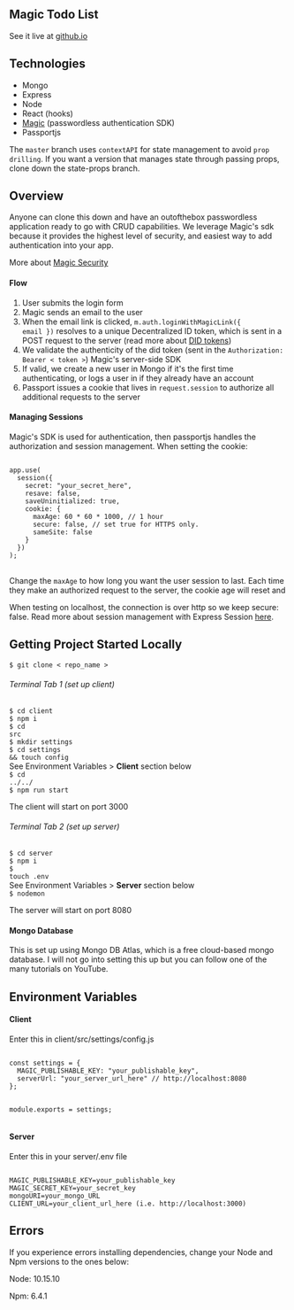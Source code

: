## Magic Todo List

See it live at <a href="#">github.io</a>

## Technologies

- Mongo
- Express
- Node
- React (hooks)
- <a href="https://docs.magic.link" target="_blank">Magic</a> (passwordless authentication SDK)
- Passportjs

The <code>master</code> branch uses <code>contextAPI</code> for state management to avoid `prop drilling`. If you want a version that manages state through passing props, clone down the state-props branch.

## Overview

Anyone can clone this down and have an outofthebox passwordless application ready to go with CRUD capabilities. We leverage Magic's sdk because it provides the highest level of security, and easiest way to add authentication into your app.

More about <a href="https://docs.magic.link/security">Magic Security</a>

#### Flow

1. User submits the login form
2. Magic sends an email to the user
3. When the email link is clicked, <code>m.auth.loginWithMagicLink({ email })</code> resolves to a unique Decentralized ID token, which is sent in a POST request to the server (read more about <a href="https://docs.magic.link/tutorials/decentralized-id">DID tokens</a>)
4. We validate the authenticity of the did token (sent in the <code>Authorization: Bearer < token ></code>) Magic's server-side SDK
5. If valid, we create a new user in Mongo if it's the first time authenticating, or logs a user in if they already have an account
6. Passport issues a cookie that lives in <code>request.session</code> to authorize all additional requests to the server

#### Managing Sessions

Magic's SDK is used for authentication, then passportjs handles the authorization and session management. When setting the cookie:

<pre>
<code>
app.use(
  session({
    secret: "your_secret_here",
    resave: false,
    saveUninitialized: true,
    cookie: {
      maxAge: 60 * 60 * 1000, // 1 hour
      secure: false, // set true for HTTPS only.
      sameSite: false
    }
  })
);
</code>
</pre>

Change the <code>maxAge</code> to how long you want the user session to last. Each time they make an authorized request to the server, the cookie age will reset and

When testing on localhost, the connection is over http so we keep secure: false. Read more about session management with Express Session <a href="https://github.com/expressjs/session">here</a>.

## Getting Project Started Locally

<code>\$ git clone < repo_name > </code>

###### Terminal Tab 1 (set up client)

<code>$ cd client</code><br />
<code>$ npm i</code><br />
<code>$ cd src</code><br />
<code>$ mkdir settings</code><br />
<code>$ cd settings && touch config</code><br />
<span>See Environment Variables > <b>Client</b> section below</span><br />
<code>$ cd ../../</code><br />
<code>\$ npm run start</code><br />

<p>The client will start on port 3000</p>

###### Terminal Tab 2 (set up server)

<code>$ cd server</code><br />
<code>$ npm i</code><br />
<code>$ touch .env</code><br />
<span>See Environment Variables > <b>Server</b> section below</span><br />
<code>$ nodemon</code>

<p>The server will start on port 8080</p>

#### Mongo Database

This is set up using Mongo DB Atlas, which is a free cloud-based mongo database. I will not go into setting this up but you can follow one of the many tutorials on YouTube.

## Environment Variables

#### Client

<p>Enter this in client/src/settings/config.js</p>
<pre>
<code>
const settings = {
  MAGIC_PUBLISHABLE_KEY: "your_publishable_key",
  serverUrl: "your_server_url_here" // http://localhost:8080
};

module.exports = settings;
</code></pre>

#### Server

<p>Enter this in your server/.env file</p>
<pre>
<code>
MAGIC_PUBLISHABLE_KEY=your_publishable_key
MAGIC_SECRET_KEY=your_secret_key
mongoURI=your_mongo_URL
CLIENT_URL=your_client_url_here (i.e. http://localhost:3000)</code></pre>

## Errors

If you experience errors installing dependencies, change your Node and Npm versions to the ones below:

Node: 10.15.10

Npm: 6.4.1
